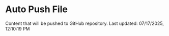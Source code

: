 # Auto Push File

Content that will be pushed to GitHub repository.
Last updated: 07/17/2025, 12:10:19 PM